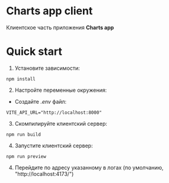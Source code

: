 # Charts app client

Клиентское часть приложения **Charts app**

# Quick start

1. Установите зависимости:
```shell
npm install
```

2. Настройте переменные окружения:
- Создайте *.env* файл:
```env
VITE_API_URL="http://localhost:8000"
```

3. Скомпилируйте клиентский сервер:
```shell
npm run build
```

4. Запустите клиентский сервер:
```shell
npm run preview
```

4. Перейдите по адресу указанному в логах (по умолчанию, "http://localhost:4173/")